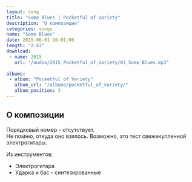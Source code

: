 ```yaml
---
layout: song
title: "Some Blues | Pocketful of Variety"
description: "О композиции"
categories: songs
name: "Some Blues"
date: 2015-06-01 16:01:00
length: "2:43"
download:
 - name: 2015
   url: "/audio/2015_Pocketful_of_Variety/03_Some_Blues.mp3"
   
albums:
 - album: "Pocketful of Variety"
   album_url: "/albums/pocketful_of_variety/"
   album_position: 3
---
```



## О композиции

Порядковый номер - отсутствует.  
Не помню, откуда оно взялось. Возможно, это тест свежекупленной электрогитары.  

Из инструментов:
- Электрогитара
- Ударка и бас - синтезированные